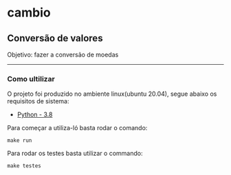 # cambio
## Conversão de valores

Objetivo: fazer a conversão de moedas

---

### Como ultilizar

O projeto foi produzido no ambiente linux(ubuntu 20.04), segue abaixo os requisitos de sistema:

- [Python - 3.8](https://www.python.org/)

Para começar a utiliza-ló basta rodar o comando:

```shell
make run
```

Para rodar os testes basta utilizar o commando:

```shell
make testes
```
